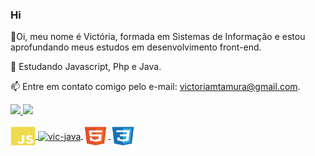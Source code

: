 ### Hi 

👋Oi, meu nome é Victória, formada em Sistemas de Informação e estou aprofundando meus estudos em desenvolvimento front-end.

🌱 Estudando Javascript, Php e Java.

📫 Entre em contato comigo pelo e-mail: victoriamtamura@gmail.com. 

 <div>
  <a href="https://github.com/vitamura">
  <img height="180em" src="https://github-readme-stats.vercel.app/api?username=vitamura&show_icons=true&theme=dracula&include_all_commits=true&count_private=true"/>
  <img height="180em" src="https://github-readme-stats.vercel.app/api/top-langs/?username=vitamura&layout=compact&langs_count=7&theme=dracula"/>
</div>
<div style="display: inline_block"><br>
  <img align="center" alt="vic-Js" height="30" width="40" src="https://raw.githubusercontent.com/devicons/devicon/master/icons/javascript/javascript-plain.svg">
  <img align="center" alt="vic-java" height="30" width="40" src="https://cdn.jsdelivr.net/gh/devicons/devicon@v2.13.0/devicon.min.css">
  <img align="center" alt="vic-HTML" height="30" width="40" src="https://raw.githubusercontent.com/devicons/devicon/master/icons/html5/html5-original.svg">
  <img align="center" alt="vic-CSS" height="30" width="40" src="https://raw.githubusercontent.com/devicons/devicon/master/icons/css3/css3-original.svg">
</div>
  
  ##
 
<div> 
